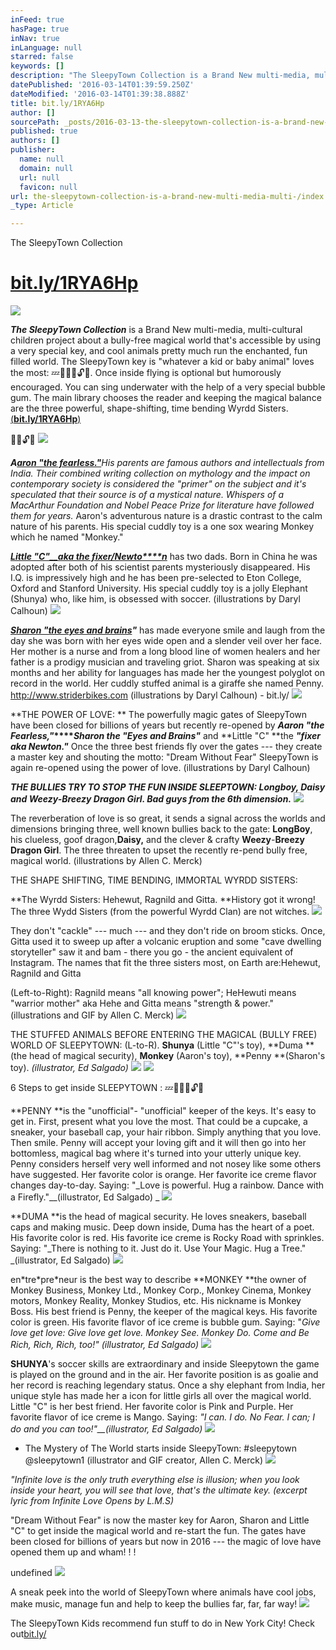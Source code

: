 ```yaml
---
inFeed: true
hasPage: true
inNav: true
inLanguage: null
starred: false
keywords: []
description: "The SleepyTown Collection is a Brand New multi-media, multi-cultural children project about a bully-free magical world that's accessible by using a very special key, and animals pretty much run the enchanted, fun filled world. \_The SleepyTown key is \"whatever a kid or baby animal\" loves the most:\_\uD83D\uDCA4\uD83D\uDCAD\uD83D\uDC9E\uD83D\uDD11\uD83D\uDD13\uD83C\uDF89. \_Once inside flying is optional but humorously encouraged. \_You can sing underwater with the help of a very special bubble gum. \_The main library chooses the reader and keeping the magical balance are the three powerful, shape-shifting, time bending Wyrdd Sisters. \_(bit.ly/1RYA6Hp)"
datePublished: '2016-03-14T01:39:59.250Z'
dateModified: '2016-03-14T01:39:38.888Z'
title: bit.ly/1RYA6Hp
author: []
sourcePath: _posts/2016-03-13-the-sleepytown-collection-is-a-brand-new-multi-media-multi-.md
published: true
authors: []
publisher:
  name: null
  domain: null
  url: null
  favicon: null
url: the-sleepytown-collection-is-a-brand-new-multi-media-multi-/index.html
_type: Article

---
```

The SleepyTown Collection 

# **[bit.ly/1RYA6Hp][0]**
![](https://the-grid-user-content.s3-us-west-2.amazonaws.com/b5ec0e7b-309c-4b82-9c76-56d09749703f.png)

**_The SleepyTown Collection_** is a Brand New multi-media, multi-cultural children project about a bully-free magical world that's accessible by using a very special key, and cool animals pretty much run the enchanted, fun filled world.  The SleepyTown key is "whatever a kid or baby animal" loves the most: 💤💭💞🔑🔓🎉.  Once inside flying is optional but humorously encouraged.  You can sing underwater with the help of a very special bubble gum.  The main library chooses the reader and keeping the magical balance are the three powerful, shape-shifting, time bending Wyrdd Sisters.  [(**bit.ly/1RYA6Hp**)][0]

💞🔑🔓🎉
![](https://the-grid-user-content.s3-us-west-2.amazonaws.com/738200a2-64b9-4cf6-8c59-4a452840cc5b.jpg)

**_A[aron "the fearless."][1]_**_His parents are famous authors and intellectuals from India. Their combined writing collection on mythology and the impact on contemporary society is considered the "primer" on the subject and it's speculated that their source is of a mystical nature. Whispers of a MacArthur Foundation and Nobel Peace Prize for literature have followed them for years._ Aaron's adventurous nature is a drastic contrast to the calm nature of his parents. His special cuddly toy is a one sox wearing Monkey which he named "Monkey."

[_**Little "C"**__**aka the fixer/Newto****n**_][2] has two dads. Born in China he was adopted after both of his scientist parents mysteriously disappeared. His I.Q. is impressively high and he has been pre-selected to Eton College, Oxford and Stanford University.  His special cuddly toy is a jolly Elephant (Shunya) who, like him, is obsessed with soccer. (illustrations by Daryl Calhoun)
![](https://the-grid-user-content.s3-us-west-2.amazonaws.com/c5de1e30-d3cd-48b9-8452-05166fea3863.jpg)

**_[Sharon "the eyes and brains][1]"_** has made everyone smile and laugh from the day she was born with her eyes wide open and a slender veil over her face. Her mother is a nurse and from a long blood line of women healers and her father is a prodigy musician and traveling griot. Sharon was speaking at six months and her ability for languages has made her the youngest polyglot on record in the world. Her cuddly stuffed animal is a giraffe she named Penny. http://www.striderbikes.com (illustrations by Daryl Calhoun) - bit.ly/
![](https://the-grid-user-content.s3-us-west-2.amazonaws.com/a1db100e-27b1-411c-969a-8b16b40dc0e8.jpg)

**THE POWER OF LOVE: ** The powerfully magic gates of SleepyTown have been closed for billions of years but recently re-opened by **_Aaron "the Fearless,"_****_Sharon the "Eyes and Brains"_** and **Little "C" **the **_"fixer aka Newton."_** Once the three best friends fly over the gates --- they create a master key and shouting the motto:  "Dream Without Fear" SleepyTown is again re-opened using the power of love.  (illustrations by Daryl Calhoun)

**_THE BULLIES TRY TO STOP THE FUN INSIDE SLEEPTOWN: Longboy, Daisy and Weezy-Breezy Dragon Girl.  Bad guys from the 6th dimension._**
![](https://the-grid-user-content.s3-us-west-2.amazonaws.com/c3487ac3-a7f6-4bb3-84ec-3988162a05dd.jpg)

The reverberation of love is so great, it sends a signal across the worlds and dimensions bringing three, well known bullies back to the gate: **LongBoy**, his clueless, goof dragon,**Daisy,** and the clever & crafty **Weezy**-**Breezy Dragon Girl**.  The three threaten to upset the recently re-pend  bully free, magical world.  (illustrations by Allen C. Merck)

THE SHAPE SHIFTING, TIME BENDING, IMMORTAL WYRDD SISTERS:

**The Wyrdd Sisters: Hehewut, Ragnild and Gitta. **History got it wrong!  The three Wydd Sisters (from the powerful Wyrdd Clan) are not witches. ![](https://the-grid-user-content.s3-us-west-2.amazonaws.com/07e9a1a9-a79c-4752-b69b-507f163155aa.gif)

They don't "cackle" --- much --- and they don't ride on broom sticks.  Once, Gitta used it to sweep up after a volcanic eruption and some "cave dwelling storyteller" saw it and bam - there you go - the ancient equivalent of Instagram. The names that fit the three sisters most, on Earth are:Hehewut, Ragnild and Gitta 

(Left-to-Right):  Ragnild means "all knowing power"; HeHewuti means "warrior mother" aka Hehe and  Gitta means "strength & power."   (illustrations and GIF by Allen C. Merck)
![](https://the-grid-user-content.s3-us-west-2.amazonaws.com/301f60a2-0cd3-4518-9c5c-720089b4b9da.jpg)

THE STUFFED ANIMALS BEFORE ENTERING THE MAGICAL (BULLY FREE) WORLD OF SLEEPYTOWN:  (L-to-R). **Shunya** (Little "C"'s toy), **Duma **(the head of magical security), **Monkey** (Aaron's toy), **Penny **(Sharon's toy). _(illustrator, Ed Salgado)_
![](https://the-grid-user-content.s3-us-west-2.amazonaws.com/fb8ef515-49f2-42b3-a115-1e36ad33c788.png)
![](https://the-grid-user-content.s3-us-west-2.amazonaws.com/5afa7d09-f5e8-48ab-8c55-585a3ed7a987.gif)

6 Steps to get inside SLEEPYTOWN : 💤💭💞🔑🔓🎉 

**PENNY **is the "unofficial"- "unofficial" keeper of the keys.  It's easy to get in.  First, present what you love the most. That could be a cupcake, a sneaker, your baseball cap, your hair ribbon.  Simply anything that you love.  Then smile. Penny will accept your loving gift and it will then go into her bottomless, magical bag where it's turned into your utterly unique key. Penny considers herself very well informed and not nosey like some others have suggested. Her favorite color is orange.  Her favorite ice creme flavor changes day-to-day.  Saying: "_Love is powerful. Hug a rainbow. Dance with a Firefly."__(illustrator, Ed Salgado) _
![](https://the-grid-user-content.s3-us-west-2.amazonaws.com/d5464326-3e6f-49a5-861a-06e989289fba.png)

**DUMA **is the head of magical security. He loves sneakers, baseball caps and making music. Deep down inside,  Duma has the heart of a poet. His favorite color is red.  His favorite ice creme is Rocky Road with sprinkles. Saying: "_There is nothing to it. Just do it. Use Your Magic. Hug a Tree." _(illustrator, Ed Salgado)
![](https://the-grid-user-content.s3-us-west-2.amazonaws.com/54cec7ae-fc09-4a57-8944-a3ecd4539673.png)

en\*tre\*pre\*neur is the best way to describe **MONKEY **the owner of Monkey Business, Monkey Ltd., Monkey Corp., Monkey Cinema, Monkey motors, Monkey Reality, Monkey Studios, etc.  His nickname is Monkey Boss. His best friend is Penny, the keeper of the magical keys. His favorite color is green.  His favorite flavor of ice creme is bubble gum.  Saying: "_Give love get love: Give love get love.  Monkey See. Monkey Do. Come and Be Rich, Rich, Rich, too!" (illustrator, Ed Salgado)_
![](https://the-grid-user-content.s3-us-west-2.amazonaws.com/b2192c48-30d3-441a-aae8-d8bf600a32db.jpg)

**SHUNYA**'s soccer skills are extraordinary and inside Sleepytown the game is played on the ground and in the air. Her favorite position is as goalie and her record is reaching legendary status. Once a shy elephant from India, her unique style has made her a icon for little girls all over the magical world.  Little "C" is her best friend. Her favorite color is Pink and Purple.  Her favorite flavor of ice creme is Mango. Saying: _"I can. I do. No Fear. I can; I do and you can too!"__(illustrator, Ed Salgado)_
![](https://the-grid-user-content.s3-us-west-2.amazonaws.com/a79fa879-038f-411a-8b50-462794d73478.png)

* The Mystery of The World starts inside SleepyTown:  \#sleepytown @sleepytown1 (illustrator and GIF creator, Allen C. Merck)
![](https://the-grid-user-content.s3-us-west-2.amazonaws.com/0708070e-5ca2-4bb6-9989-a50f33598f0a.gif)

_"Infinite love is the only truth everything else is illusion; when you look inside your heart, you will see that love, that's the ultimate key.   (excerpt lyric from Infinite Love Opens by L.M.S)_

"Dream Without Fear" is now the master key for Aaron, Sharon and Little "C" to get inside the magical world and re-start the fun. The gates have been closed for billions of years but now in 2016 --- the magic of love have opened them up and wham! ! !

undefined
![](https://the-grid-user-content.s3-us-west-2.amazonaws.com/f1c76a2b-1737-4b75-90f7-c9177c74c95e.jpg)

A sneak peek into the world of SleepyTown where animals have cool jobs, make music, manage fun and help to keep the bullies far, far, far way!
![](https://the-grid-user-content.s3-us-west-2.amazonaws.com/e2e92f8d-aaeb-48c2-9097-dbf3c1ce203f.jpg)

The SleepyTown Kids recommend fun stuff to do in New York City!  Check out[bit.ly/][2]

[0]: bit.ly/1RYA6Hp
[1]: http://www.striderbikes.com/
[2]: null